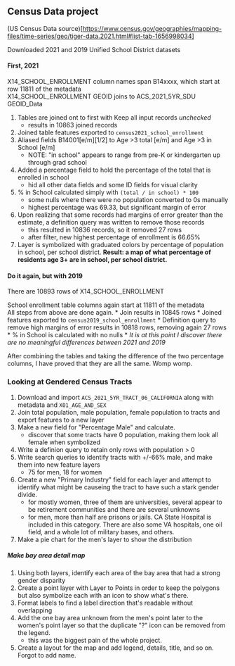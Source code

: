 ## Census Data project

(US Census Data source)[https://www.census.gov/geographies/mapping-files/time-series/geo/tiger-data.2021.html#list-tab-1656998034]

Downloaded 2021 and 2019 Unified School District datasets

#### First, 2021

X14\_SCHOOL\_ENROLLMENT column names span B14xxxx, which start at row 11811 of the metadata  
X14\_SCHOOL\_ENROLLMENT GEOID joins to ACS\_2021\_5YR\_SDU GEOID\_Data  
1. Tables are joined ont to first with Keep all input records *unchecked*  
	* results in 10863 joined records
1. Joined table features exported to `census2021_school_enrollment`
1. Aliased fields B14001[e/m][1/2] to Age >3 total [e/m] and Age >3 in School [e/m]
	* NOTE: "in school" appears to range from pre-K or kindergarten up through grad school
1. Added a percentage field to hold the percentage of the total that is enrolled in school
	* hid all other data fields and some ID fields for visual clarity
1. % in School calculated simply with `(total / in school) * 100`
	* some nulls where there were no population converted to 0s manually
	* highest percentage was 69.33, but significant margin of error
1. Upon realizing that some records had margins of error greater than the estimate,
a definition query was written to remove those records
	* this resulted in 10836 records, so it removed 27 rows
	* after filter, new highest percentage of enrollment is 66.65%
1. Layer is symbolized with graduated colors by percentage of population in school, per school district.
**Result: a map of what percentage of residents age 3+ are in school, per school district.**


#### Do it again, but with 2019

There are 10893 rows of X14\_SCHOOL\_ENROLLMENT

School enrollment table columns again start at 11811 of the metadata  
All steps from above are done again.
	* Join results in 10845 rows
	* Joined features exported to `census2019_school_enrollment`
	* Definition query to remove high margins of error results in 10818 rows, removing again 27 rows
	* % in School is calculated with no nulls
	* *It is at this point I discover there are no meaningful differences between 2021 and 2019*

After combining the tables and taking the difference of the two percentage columns,
I have proved that they are all the same. Womp womp.



### Looking at Gendered Census Tracts

1. Download and import `ACS_2021_5YR_TRACT_06_CALIFORNIA` along with metadata and `X01_AGE_AND_SEX`
1. Join total population, male population, female population to tracts and export features to a new layer
1. Make a new field for "Percentage Male" and calculate.
	* discover that some tracts have 0 population, making them look all female when symbolized
1. Write a definion query to retain only rows with population > 0
1. Write search queries to identify tracts with +/-66% male, and make them into new feature layers
	* 75 for men, 18 for women
1. Create a new "Primary Industry" field for each layer and attempt to identify what might be
	causeing the tract to have such a stark gender divide.
	* for mostly women, three of them are universities, several appear to be retirement communities
		and there are several unknowns
	* for men, more than half are prisons or jails. CA State Hospital is included in this category.
		There are also some VA hospitals, one oil field, and a whole lot of military bases, and others.
1. Make a pie chart for the men's layer to show the distribution


##### Make bay area detail map
1. Using both layers, identify each area of the bay area that had a strong gender disparity
1. Create a point layer with Layer to Points in order to keep the polygons but also symbolize
	each with an icon to show what's there.
1. Format labels to find a label direction that's readable without overlapping
1. Add the one bay area unknown from the men's point later to the women's point layer so that
	the duplicate "?" icon can be removed from the legend.
	* this was the biggest pain of the whole project.
1. Create a layout for the map and add legend, details, title, and so on. Forgot to add name.
